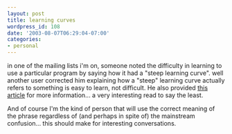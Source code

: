 ```yaml
---
layout: post
title: learning curves
wordpress_id: 108
date: '2003-08-07T06:29:04-07:00'
categories:
- personal
---
```

in one of the mailing lists i'm on, someone noted the difficulty in learning to use a particular program by saying how
it had a "steep learning curve". well another user corrected him explaining how a "steep" learning curve actually refers
to something is easy to learn, not difficult.  He also provided [this article][] for more information... a very
interesting read to say the least.

And of course I'm the kind of person that will use the correct meaning of the phrase regardless of (and perhaps in spite
of) the mainstream confusion... this should make for interesting conversations.

[this article]: https://github.com/orgs/google/teams/python-adb-contributors
